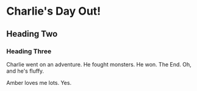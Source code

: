 

# Charlie's Day Out!
## Heading Two
### Heading Three

Charlie went on an adventure. He fought monsters. He won. The End. Oh, and he's fluffy.

Amber loves me lots. Yes.